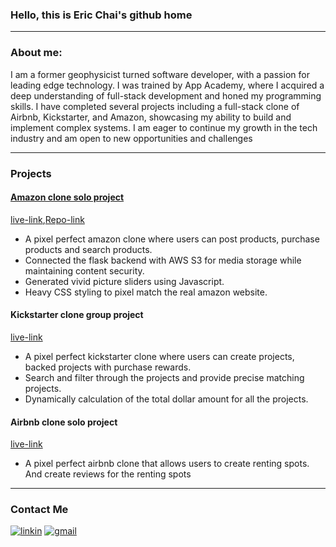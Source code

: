 ### Hello, this is Eric Chai's github home
_______________________________________________________________________________________________________________________________________________________________________
### About me:

I am a former geophysicist turned software developer, with a passion for leading edge technology. I was trained by App Academy, where I acquired a deep understanding of full-stack development and honed my programming skills. I have completed several projects including a full-stack clone of Airbnb, Kickstarter, and Amazon, showcasing my ability to build and implement complex systems. I am eager to continue my growth in the tech industry and am open to new opportunities and challenges

_______________________________________________________________________________________________________________________________________________________________________


### Projects

#### [Amazon clone solo project](https://github.com/no8cai/atlantis)
[live-link](https://atlantis-tcam.onrender.com),[Repo-link](https://github.com/no8cai/atlantis)
* A pixel perfect  amazon clone where users can post products, purchase products and search products. 
* Connected the flask backend with AWS S3 for media storage while maintaining content security.
* Generated vivid picture sliders using Javascript.
* Heavy CSS styling to pixel match the real amazon website. 


#### Kickstarter clone group project
[live-link](https://firestarter.onrender.com)
* A pixel perfect kickstarter clone where users can create projects, backed projects with purchase rewards. 
* Search and filter through the projects and provide precise matching  projects.
* Dynamically calculation of the total dollar amount for all the projects.  

#### Airbnb clone solo project
[live-link](https://eccoolbnb.onrender.com)
* A pixel perfect airbnb clone that allows users to create renting spots. And create reviews for the renting spots 

_______________________________________________________________________________________________________________________________________________________________________

### Contact Me

[![linkin](https://img.shields.io/badge/LinkedIn-0077B5?style=for-the-badge&logo=linkedin&logoColor=white)](https://www.linkedin.com/in/eric-chai-b5b9b337)
[![gmail](https://img.shields.io/badge/Gmail-D14836?style=for-the-badge&logo=gmail&logoColor=white)](no8cai@gmail.com)

<!--
**no8cai/no8cai** is a ✨ _special_ ✨ repository because its `README.md` (this file) appears on your GitHub profile.

Here are some ideas to get you started:

- 🔭 I’m currently working on ...
- 🌱 I’m currently learning ...
- 👯 I’m looking to collaborate on ...
- 🤔 I’m looking for help with ...
- 💬 Ask me about ...
- 📫 How to reach me: ...
- 😄 Pronouns: ...
- ⚡ Fun fact: ...
-->
